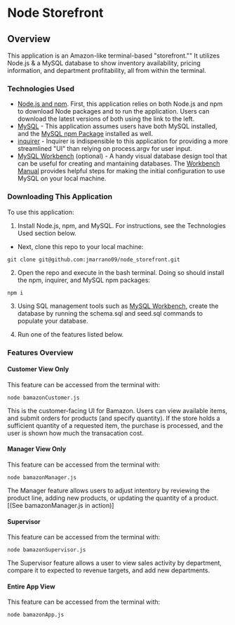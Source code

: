 # Node Storefront

## Overview
This application is an Amazon-like terminal-based "storefront."" It utilizes Node.js &amp; a MySQL database to show inventory availability, pricing information, and department profitability, all from within the terminal.

### Technologies Used
- [Node.js and npm](https://nodejs.org/en/download/ "Download Node.js and npm"). First, this application relies on both Node.js and npm to download Node packages and to run the application. Users can download the latest versions of both using the link to the left.
- [MySQL](https://www.mysql.com/ "MySQL") - This application assumes users have both MySQL installed, and the [MySQL npm Package](https://www.npmjs.com/package/mysql "MySQL npm Package") installed as well. 
- [inquirer](http://numbersapi.com/ "inquirer - npm") - Inquirer is indispensible to this application for providing a more streamlined "UI" than relying on process.argv for user input.
- [MySQL Workbench](https://dev.mysql.com/downloads/workbench/ "Download MySQL Workbench") (optional) - A handy visual database design tool that can be useful for creating and mantaining databases. The [Workbench Manual](https://dev.mysql.com/doc/workbench/en/wb-mysql-connections-new.html "To Manual") provides helpful steps for making the initial configuration to use MySQL on your local machine.

### Downloading This Application
To use this application:

1. Install Node.js, npm, and MySQL. For instructions, see the Technologies Used section below.
- Next, clone this repo to your local machine:
```
git clone git@github.com:jmarrano09/node_storefront.git
```
2. Open the repo and execute in the bash terminal. Doing so should install the npm, inquirer, and MySQL npm packages:
```
npm i
```
3. Using SQL management tools such as [MySQL Workbench](https://dev.mysql.com/downloads/workbench/ "Download MySQL Workbench"), create the database by running the schema.sql and seed.sql commands to populate your database.

4. Run one of the features listed below.

### Features Overview

#### Customer View Only
This feature can be accessed from the terminal with:
```
node bamazonCustomer.js
```

This is the customer-facing UI for Bamazon. Users can view available items, and submit orders for products (and specify quantity). If the store holds a sufficient quantity of a requested item, the purchase is processed, and the user is shown how much the transacation cost.


#### Manager View Only
This feature can be accessed from the terminal with:
```
node bamazonManager.js
```

The Manager feature allows users to adjust intentory by reviewing the product line, adding new products, or updating the quantity of a product. [(See bamazonManager.js in action)]



#### Supervisor
This feature can be accessed from the terminal with:
```
node bamazonSupervisor.js
```
The Supervisor feature allows a user to view sales activity by department, compare it to expected to revenue targets, and add new departments. 

#### Entire App View
This feature can be accessed from the terminal with:
```
node bamazonApp.js


